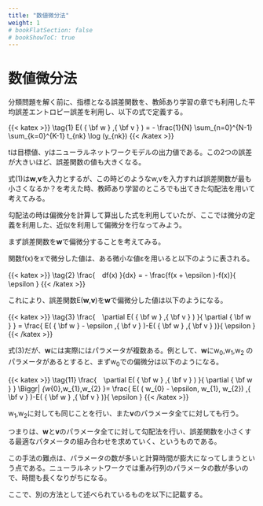 ```yaml
---
title: "数値微分法"
weight: 1
# bookFlatSection: false
# bookShowToC: true
---
```


# 数値微分法

分類問題を解く前に、指標となる誤差関数を、教師あり学習の章でも利用した平均誤差エントロピー誤差を利用し、以下の式で定義する。

{{< katex  >}}
\tag{1}  E( { \bf w } ,{ \bf v } ) = - \frac{1}{N} \sum_{n=0}^{N-1} \sum_{k=0}^{K-1} t_{nk} \log (y_{nk}) 
{{< /katex >}}

tは目標値、yはニューラルネットワークモデルの出力値である。この2つの誤差が大きいほど、誤差関数の値も大きくなる。

式(1)は<b>w</b>,<b>v</b>を入力とするが、この時どのようなw,vを入力すれば誤差関数が最も小さくなるか？を考えた時、教師あり学習のところでも出てきた勾配法を用いて考えてみる。

勾配法の時は偏微分を計算して算出した式を利用していたが、ここでは微分の定義を利用した、近似を利用して偏微分を行なってみよう。

まず誤差関数を<b>w</b>で偏微分することを考えてみる。

関数f(x)をxで微分した値は、ある微小な値εを用いると以下のように表される。

{{< katex  >}}
\tag{2}  \frac{　df(x) }{dx} = - \frac{f(x + \epsilon )-f(x)}{ \epsilon }
{{< /katex >}}

これにより、誤差関数E(<b>w</b>,<b>v</b>)を<b>w</b>で偏微分した値は以下のようになる。

{{< katex  >}}
\tag{3}  \frac{　\partial E( { \bf w } ,{ \bf v } ) }{ \partial { \bf w } } = \frac{ E( { \bf w } - \epsilon  ,{ \bf v } )-E( { \bf w }  ,{ \bf v } )}{ \epsilon }
{{< /katex >}}

式(3)だが、<b>w</b>には実際にはパラメータが複数ある。例として、<b>w</b>にw<sub>0</sub>,w<sub>1</sub>,w<sub>2</sub> のパラメータがあるとすると、まずw<sub>0</sub>での偏微分は以下のようになる。

{{< katex  >}}
\tag{11}  \frac{　\partial E( { \bf w } ,{ \bf v } ) }{ \partial { \bf w } } \Biggr| _{w_{0},w_{1},w_{2} }= \frac{ E( ( w_{0} - \epsilon, w_{1}, w_{2})  ,{ \bf v } )-E( { \bf w }  ,{ \bf v } )}{ \epsilon }
{{< /katex >}}

w<sub>1</sub>,w<sub>2</sub>に対しても同じことを行い、また<b>v</b>のパラメータ全てに対しても行う。

つまりは、<b>w</b>と<b>v</b>のパラメータ全てに対して勾配法を行い、誤差関数を小さくする最適なパタメータの組み合わせを求めていく、というものである。

この手法の難点は、パラメータの数が多いと計算時間が膨大になってしまうという点である。ニューラルネットワークでは重み行列のパラメータの数が多いので、時間も長くなりがちになる。

ここで、別の方法として述べられているものを以下に記載する。